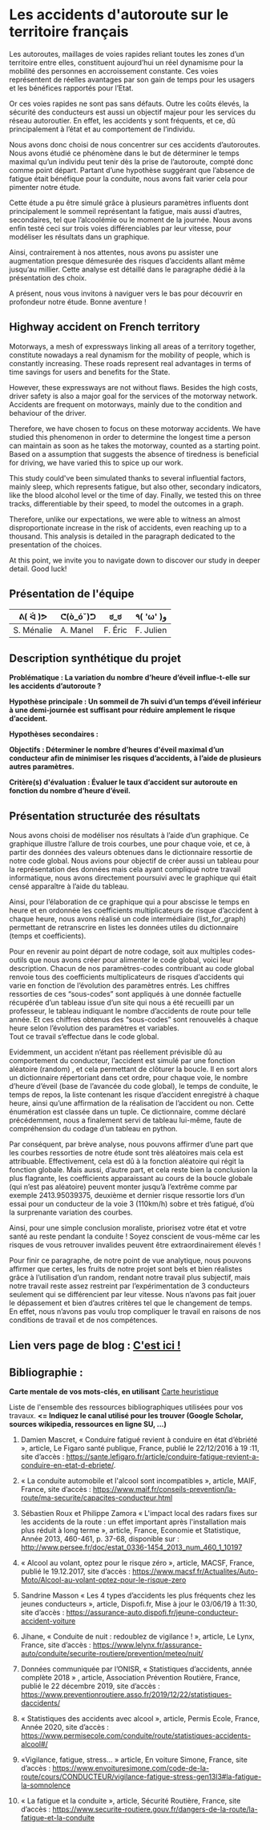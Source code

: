 # Les accidents d'autoroute sur le territoire français

Les autoroutes, maillages de voies rapides reliant toutes les zones d’un territoire entre elles, constituent aujourd’hui un réel dynamisme pour la mobilité des personnes en accroissement constante.  Ces voies représentent de réelles avantages par son gain de temps pour les usagers et les bénéfices rapportés pour l’Etat.

Or ces voies rapides ne sont pas sans défauts. Outre les coûts élevés, la sécurité des conducteurs est aussi un objectif majeur pour les services du réseau autoroutier. En effet, les accidents y sont fréquents, et ce, dû principalement à l’état et au comportement de l’individu.

Nous avons donc choisi de nous concentrer sur ces accidents d’autoroutes. Nous avons étudié ce phénomène dans le but de déterminer le temps maximal qu’un individu peut tenir  dès la prise de l’autoroute, compté donc comme point départ. Partant d’une hypothèse suggérant que l’absence de fatigue était bénéfique pour la conduite, nous avons fait varier cela pour pimenter notre étude.

Cette étude a pu être simulé grâce à  plusieurs paramètres influents dont principalement le sommeil représentant la fatigue, mais aussi d’autres, secondaires, tel que l’alcoolémie ou le moment de la journée. Nous avons enfin testé ceci sur trois voies différenciables par leur vitesse,  pour modéliser les résultats dans un graphique.

Ainsi, contrairement à nos attentes, nous avons pu assister une augmentation presque démesurée des risques d’accidents allant même jusqu’au millier. Cette analyse est détaillé dans le paragraphe dédié à la présentation des choix. 

A présent, nous vous invitons à naviguer vers le bas pour découvrir en profondeur notre étude. Bonne aventure !



## Highway accident on French territory

Motorways, a mesh of expressways linking all areas of a territory together, constitute nowadays a real dynamism for the mobility of people, which is constantly increasing.  These roads represent real advantages in terms of time savings for users and benefits for the State.

However, these expressways are not without flaws. Besides the high costs, driver safety is also a major goal for the services of the motorway network. Accidents are frequent on motorways, mainly due to the condition and behaviour of the driver.

Therefore, we have  chosen to focus on these motorway accidents. We have studied this phenomenon in order to determine the longest time a person can maintain as soon as he takes the motorway, counted as a starting point. Based on a assumption that suggests the absence of tiredness is beneficial for driving, we have varied this to spice up our work.

This study could've been simulated thanks to several influential factors, mainly sleep, which represents fatigue, but also other, secondary indicators, like the blood alcohol level or the time of day. Finally, we tested this on three tracks, differentiable by their speed, to model the outcomes in a graph.

Therefore, unlike our expectations, we were able to witness an almost disproportionate increase in the risk of accidents, even reaching up to a thousand. This analysis is detailed in the paragraph dedicated to the presentation of the choices. 

At this point, we invite you to navigate down to discover our study in deeper detail. Good luck!



## Présentation de l'équipe

| ᕕ( ᐛ )ᕗ | ᕦ(ò_óˇ)ᕤ | ಠ_ಠ | ٩( 'ω' )و |
|-----|--|--|--|
| S. Ménalie| A. Manel | F. Éric  | F. Julien  |


## Description synthétique du projet

**Problématique : La variation du nombre d’heure d’éveil influe-t-elle sur les accidents d’autoroute ?** 

**Hypothèse principale : Un sommeil de 7h suivi d’un temps d’éveil inférieur à une demi-journée est suffisant pour  réduire amplement le risque d’accident.**

**Hypothèses secondaires :** 

**Objectifs : Déterminer le nombre d’heures d'éveil maximal d’un conducteur afin de minimiser les risques d’accidents, à  l’aide de plusieurs autres paramètres.**

**Critère(s) d'évaluation : Évaluer le taux d’accident sur autoroute en fonction du nombre d’heure d’éveil.**

## Présentation structurée des résultats

Nous avons choisi de modéliser nos résultats à l’aide d’un graphique. Ce graphique illustre l’allure de trois courbes, une pour chaque voie, et ce, à partir des données des valeurs obtenues dans le dictionnaire ressortie de notre code global. 
Nous avions pour objectif de créer aussi un tableau pour la représentation des données mais cela ayant compliqué notre travail informatique, nous avons directement poursuivi avec  le graphique qui était censé apparaître à l’aide du tableau.
 
Ainsi, pour l’élaboration de ce graphique qui a pour abscisse le temps en heure et en ordonnée les coefficients multiplicateurs de risque d’accident à chaque heure, nous avons réalisé un code intermédiaire (list_for_graph) permettant de retranscrire en listes les données utiles du dictionnaire (temps et coefficients). 

Pour en revenir au point départ de notre codage, soit aux multiples codes-outils que nous avons créer pour alimenter le code global, voici leur description.
Chacun de nos paramètres-codes contribuant au code global renvoie tous des coefficients multiplicateurs de risques d’accidents qui varie en fonction de l’évolution des paramètres entrés.
Les chiffres ressorties  de ces “sous-codes” sont appliqués à une donnée factuelle récupérée d’un tableau issue d’un site qui nous a été recueilli par un professeur, le tableau  indiquant le nombre d’accidents de route  pour telle année.
Et ces chiffres obtenus des “sous-codes” sont renouvelés à chaque heure selon l’évolution des paramètres et variables.    
Tout ce travail s’effectue dans le code global.

Evidemment,  un accident n’étant pas réellement  prévisible dû au comportement du conducteur, l’accident est simulé par une fonction aléatoire (random) , et cela permettant de clôturer la boucle. Il en sort alors un dictionnaire répertoriant dans cet ordre, pour chaque voie, le nombre d’heure d’éveil (base de l’avancée du code global), le temps de conduite, le temps de repos, la liste contenant les risque d’accident enregistré à chaque heure, ainsi qu’une affirmation de la réalisation de l’accident ou non. Cette énumération est classée dans un tuple. 
Ce dictionnaire, comme déclaré précédemment, nous a finalement servi de tableau lui-même, faute de compréhension du codage d’un tableau en python.

Par conséquent, par brève analyse, nous pouvons affirmer  d’une part que les courbes ressorties de notre étude sont très aléatoires mais cela est attribuable. Effectivement, cela est dû à la fonction aléatoire qui régit la fonction globale. 
Mais aussi, d’autre part, et cela reste bien la conclusion la plus flagrante, les coefficients apparaissant au cours de la boucle globale (qui n’est pas aléatoire) peuvent monter jusqu’à l’extrême comme par exemple  2413.95039375, deuxième et dernier risque ressortie lors d’un essai pour un conducteur de la voie 3 (110km/h) sobre et très fatigué, d’où la surprenante variation des courbes.  

Ainsi, pour une simple conclusion moraliste, priorisez votre état et votre santé au reste pendant la conduite ! Soyez conscient de vous-même car les risques de vous retrouver invalides peuvent être extraordinairement élevés !  

Pour finir ce paragraphe, de notre point de vue analytique, nous pouvons affirmer que certes, les fruits de notre projet sont bels et bien réalistes grâce à l’utilisation d’un random, rendant notre travail plus subjectif, mais notre travail reste assez restreint par l’expérimentation de 3 conducteurs seulement qui se différencient par leur vitesse. Nous n’avons pas fait jouer le dépassement et bien d’autres critères tel que le changement de temps. En effet, nous n’avons pas voulu trop compliquer le travail en raisons de nos conditions de travail et de nos compétences. 


## Lien vers page de blog : <a href="blog.html"> C'est ici ! </a>

## Bibliographie :

**Carte mentale de vos mots-clés, en utilisant** <a href="https://cdn.discordapp.com/attachments/692014867380437042/698625264833265704/framindmap.png">Carte heuristique </a> 

Liste de l'ensemble des ressources bibliographiques utilisées pour vos travaux. **<= Indiquez le canal utilisé pour les trouver (Google Scholar, sources wikipedia, ressources en ligne SU, ...)**
1.	Damien Mascret, « Conduire fatigué revient à conduire en état d’ébriété », article,  Le Figaro santé publique, France, publié le 22/12/2016 à 19 :11, site d’accès : https://sante.lefigaro.fr/article/conduire-fatigue-revient-a-conduire-en-etat-d-ebriete/.

2.	« La conduite automobile et l'alcool sont incompatibles », article, MAIF, France, site d’accès : https://www.maif.fr/conseils-prevention/la-route/ma-securite/capacites-conducteur.html

3.	Sébastien Roux et Philippe Zamora « L'impact local des radars fixes sur les accidents de la route : un effet important après l'installation mais plus réduit à long terme », article, France, Economie et Statistique, Année 2013, 460-461, p. 37-68,
disponible sur : http://www.persee.fr/doc/estat_0336-1454_2013_num_460_1_10197 

4.	« Alcool au volant, optez pour le risque zéro », article, MACSF, France, publié le 19.12.2017, site d’accès : https://www.macsf.fr/Actualites/Auto-Moto/Alcool-au-volant-optez-pour-le-risque-zero

5.	Sandrine Masson « Les 4 types d’accidents les plus fréquents chez les jeunes conducteurs », article, Dispofi.fr, Mise à jour le 03/06/19 à 11:30, site d’accès : https://assurance-auto.dispofi.fr/jeune-conducteur-accident-voiture

6.	Jihane, « Conduite de nuit : redoublez de vigilance ! », article, Le Lynx, France, site d’accès : https://www.lelynx.fr/assurance-auto/conduite/securite-routiere/prevention/meteo/nuit/

7.	Données communiquée par l’ONISR, « Statistiques d’accidents, année complète 2018 » , article, Association Prévention Routière, France,  publié le 22 décembre 2019, site d’accès : https://www.preventionroutiere.asso.fr/2019/12/22/statistiques-daccidents/
	 
8.	« Statistiques des accidents avec alcool », article, Permis Ecole, France, Année 2020,  site d’accès : https://www.permisecole.com/conduite/route/statistiques-accidents-alcool#/

9.	«Vigilance, fatigue, stress... » article, En voiture Simone, France, site d’accès :  https://www.envoituresimone.com/code-de-la-route/cours/CONDUCTEUR/vigilance-fatigue-stress-gen13l3#la-fatigue-la-somnolence

10.	« La fatigue et la conduite », article, Sécurité Routière, France, site d’accès : https://www.securite-routiere.gouv.fr/dangers-de-la-route/la-fatigue-et-la-conduite

